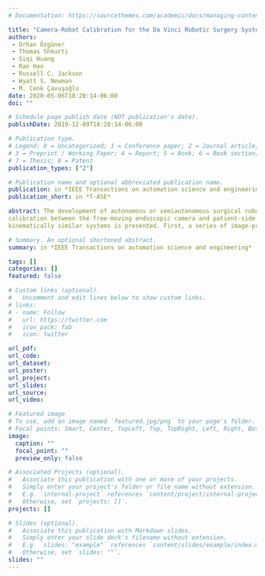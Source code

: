 ```yaml
---
# Documentation: https://sourcethemes.com/academic/docs/managing-content/

title: "Camera-Robot Calibration for the Da Vinci Robotic Surgery System"
authors: 
 - Orhan Özgüner
 - Thomas Shkurti
 - Siqi Huang
 - Ran Hao
 - Russell C. Jackson
 - Wyatt S. Newman
 - M. Cenk Çavuşoğlu
date: 2020-05-06T18:20:14-06:00
doi: ""

# Schedule page publish date (NOT publication's date).
publishDate: 2019-12-09T18:20:14-06:00

# Publication type.
# Legend: 0 = Uncategorized; 1 = Conference paper; 2 = Journal article;
# 3 = Preprint / Working Paper; 4 = Report; 5 = Book; 6 = Book section;
# 7 = Thesis; 8 = Patent
publication_types: ["2"]

# Publication name and optional abbreviated publication name.
publication: in *IEEE Transactions on automation science and engineering*
publication_short: in *T-ASE*

abstract: The development of autonomous or semiautonomous surgical robots stands to improve the performance of existing teleoperated equipment but requires fine hand-eye
calibration between the free-moving endoscopic camera and patient-side manipulator arms (PSMs). A novel method of solving this problem for the da Vinci robotic surgical system and
kinematically similar systems is presented. First, a series of image-processing and optical-tracking operations are performed to compute the coordinate transformation between the endoscopic camera view frame and an optical-tracking marker permanently affixed to the camera body. Then, the kinematic properties of the PSM are exploited to compute the coordinate transformation between the kinematic base frame of the PSM and an optical marker permanently affixed thereto. Using these transformations, it is then possible to compute the spatial relationship between the PSM and the endoscopic camera using only one tracker snapshot of the two markers. The effectiveness of this calibration is demonstrated by successfully guiding the PSM end-effector to points of interest identified through the camera. Additional tests on a surgical task, namely, grasping a surgical needle, are also performed to validate the proposed method. The resulting visually guided robot positioning accuracy is better than the earlier hand-eye calibration results reported in the literature for the da Vinci system while supporting the intraoperative update of the calibration and requiring only devices that are already commonly used in the surgical environment.

# Summary. An optional shortened abstract.
summary: in *IEEE Transactions on automation science and engineering*

tags: []
categories: []
featured: false

# Custom links (optional).
#   Uncomment and edit lines below to show custom links.
# links:
# - name: Follow
#   url: https://twitter.com
#   icon_pack: fab
#   icon: twitter

url_pdf:
url_code:
url_dataset:
url_poster:
url_project:
url_slides:
url_source:
url_video:

# Featured image
# To use, add an image named `featured.jpg/png` to your page's folder. 
# Focal points: Smart, Center, TopLeft, Top, TopRight, Left, Right, BottomLeft, Bottom, BottomRight.
image:
  caption: ""
  focal_point: ""
  preview_only: false

# Associated Projects (optional).
#   Associate this publication with one or more of your projects.
#   Simply enter your project's folder or file name without extension.
#   E.g. `internal-project` references `content/project/internal-project/index.md`.
#   Otherwise, set `projects: []`.
projects: []

# Slides (optional).
#   Associate this publication with Markdown slides.
#   Simply enter your slide deck's filename without extension.
#   E.g. `slides: "example"` references `content/slides/example/index.md`.
#   Otherwise, set `slides: ""`.
slides: ""
---
```

